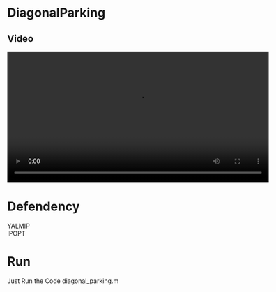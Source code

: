 # DiagonalParking

## Video

<video width="600" controls>
  <source src="https://github.com/subiio/DiagonalParking/raw/main/diagonal_parking_2.mp4" type="video/mp4">
  Your browser does not support the video tag.
</video>

# Defendency

YALMIP  
IPOPT

# Run
Just Run the Code diagonal_parking.m
